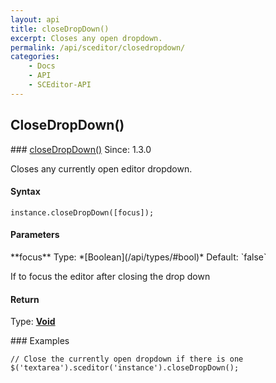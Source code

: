 ```yaml
---
layout: api
title: closeDropDown()
excerpt: Closes any open dropdown.
permalink: /api/sceditor/closedropdown/
categories:
    - Docs
    - API
    - SCEditor-API
---
```

## CloseDropDown()

<article class="api method" markdown="1">
### <a id="closeDropDown" href="#closeDropDown">closeDropDown()</a> <span class="since">Since: 1.3.0</span>

Closes any currently open editor dropdown.


#### Syntax

	instance.closeDropDown([focus]);


#### Parameters

<div class="parameters">
<div class="parameter" markdown="1">
**focus**  
Type: *[Boolean](/api/types/#bool)*  
Default: `false`

If to focus the editor after closing the drop down
</div>
</div>


#### Return

Type: **[Void](/api/types/#void)**


<article class="api examples" markdown="1">
### Examples

	// Close the currently open dropdown if there is one
	$('textarea').sceditor('instance').closeDropDown();

</article>
</article>

